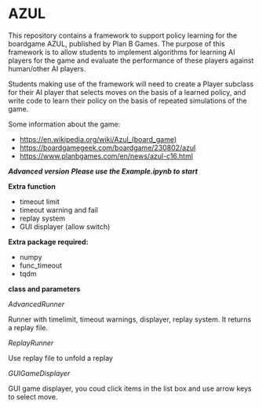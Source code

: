 # AZUL
This repository contains a framework to support policy learning for the boardgame AZUL, published by Plan B Games. The purpose of this framework is to allow students to implement algorithms for learning AI players for the game and evaluate the performance of these players against human/other AI players. 

Students making use of the framework will need to create a Player subclass for their AI player that selects moves on the basis of a learned policy, and write code to learn their policy on the basis of repeated simulations of the game.

Some information about the game:
- https://en.wikipedia.org/wiki/Azul_(board_game)
- https://boardgamegeek.com/boardgame/230802/azul
- https://www.planbgames.com/en/news/azul-c16.html

***Advanced version***
***Please use the Example.ipynb to start***

**Extra function**
- timeout limit
- timeout warning and fail
- replay system
- GUI displayer (allow switch)

**Extra package required:**
- numpy
- func_timeout
- tqdm

**class and parameters**

*AdvancedRunner*

Runner with timelimit, timeout warnings, displayer, replay system. It returns a replay file.

*ReplayRunner*

Use replay file to unfold a replay

*GUIGameDisplayer*

GUI game displayer, you coud click items in the list box and use arrow keys to select move.